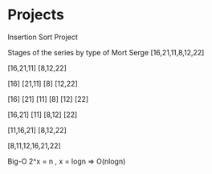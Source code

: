 # Projects
Insertion Sort Project

Stages of the series by type of Mort Serge
[16,21,11,8,12,22]

[16,21,11]    [8,12,22]

[16] [21,11]    [8] [12,22]

[16] [21] [11]    [8] [12] [22]

[16,21] [11]    [8,12] [22]

[11,16,21]    [8,12,22]

[8,11,12,16,21,22]


Big-O
2^x = n , x = logn => O(nlogn)
